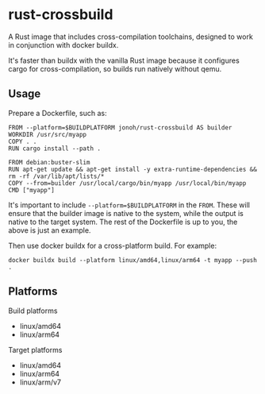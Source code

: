 # rust-crossbuild

A Rust image that includes cross-compilation toolchains, designed to work in conjunction with docker buildx. 

It's faster than buildx with the vanilla Rust image because it configures cargo for cross-compilation, so builds run natively without qemu.

## Usage

Prepare a Dockerfile, such as:
```
FROM --platform=$BUILDPLATFORM jonoh/rust-crossbuild AS builder
WORKDIR /usr/src/myapp
COPY . .
RUN cargo install --path .

FROM debian:buster-slim
RUN apt-get update && apt-get install -y extra-runtime-dependencies && rm -rf /var/lib/apt/lists/*
COPY --from=builder /usr/local/cargo/bin/myapp /usr/local/bin/myapp
CMD ["myapp"]
```

It's important to include `--platform=$BUILDPLATFORM` in the `FROM`. These will ensure that the builder image is native to the system, while the output is native to the target system. The rest of the Dockerfile is up to you, the above is just an example.

Then use docker buildx for a cross-platform build. For example:
```
docker buildx build --platform linux/amd64,linux/arm64 -t myapp --push .
```

## Platforms

Build platforms
- linux/amd64
- linux/arm64

Target platforms
- linux/amd64
- linux/arm64
- linux/arm/v7

